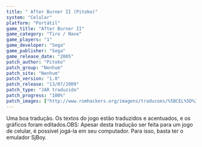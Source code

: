 ```yaml
---
title: " After Burner II (Pitoko)"
system: "Celular"
platform: "Portátil"
game_title: "After Burner II"
game_category: "Tiro / Nave"
game_players: "1"
game_developer: "Sega"
game_publisher: "Sega"
game_release_date: "2005"
patch_author: "Pitoko"
patch_group: "Nenhum"
patch_site: "Nenhum"
patch_version: "1.0"
patch_release: "13/07/2009"
patch_type: "JAR traduzido"
patch_progress: "100%"
patch_images: ["http://www.romhackers.org/imagens/traducoes/%5BCEL%5D%20After%20Burner%20II%20-%20Pitoko%20-%201.png","http://www.romhackers.org/imagens/traducoes/%5BCEL%5D%20After%20Burner%20II%20-%20Pitoko%20-%202.png","http://www.romhackers.org/imagens/traducoes/%5BCEL%5D%20After%20Burner%20II%20-%20Pitoko%20-%203.png"]
---
```

Uma boa tradução. Os textos do jogo estão traduzidos e acentuados, e os gráficos foram editados.OBS: Apesar desta tradução ser feita para um jogo de celular, é possível jogá-la em seu computador. Para isso, basta ter o emulador SjBoy.